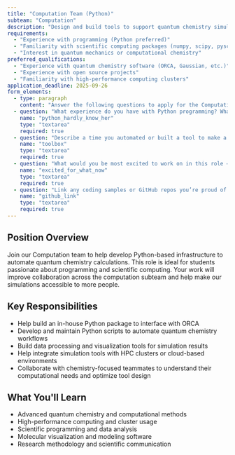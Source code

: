 ```yaml
---
title: "Computation Team (Python)"
subteam: "Computation"
description: "Design and build tools to support quantum chemistry simulations."
requirements:
  - "Experience with programming (Python preferred)"
  - "Familiarity with scientific computing packages (numpy, scipy, pyscf, etc.)"
  - "Interest in quantum mechanics or computational chemistry"
preferred_qualifications:
  - "Experience with quantum chemistry software (ORCA, Gaussian, etc.)"
  - "Experience with open source projects"
  - "Familiarity with high-performance computing clusters"
application_deadline: 2025-09-26
form_elements:
  - type: paragraph
    content: "Answer the following questions to apply for the Computation Team position. All fields are required."
  - question: "What experience do you have with Python programming? What experience do you have with scientific computing?"
    name: "python_hardly_know_her"
    type: "textarea"
    required: true
  - question: "Describe a time you automated or built a tool to make a task easier."
    name: "toolbox"
    type: "textarea"
    required: true
  - question: "What would you be most excited to work on in this role — automation, cloud compute, visualization, data analysis, or something else? Why?"
    name: "excited_for_what_now"
    type: "textarea"
    required: true
  - question: "Link any coding samples or GitHub repos you’re proud of!"
    name: "github_link"
    type: "textarea"
    required: true
---
```


## Position Overview

Join our Computation team to help develop Python-based infrastructure to automate quantum chemistry calculations. This role is ideal for students passionate about programming and scientific computing. Your work will improve collaboration across the computation subteam and help make our simulations accessible to more people. 

## Key Responsibilities

- Help build an in-house Python package to interface with ORCA
- Develop and maintain Python scripts to automate quantum chemistry workflows
- Build data processing and visualization tools for simulation results
- Help integrate simulation tools with HPC clusters or cloud-based environments
- Collaborate with chemistry-focused teammates to understand their computational needs and optimize tool design

## What You'll Learn

- Advanced quantum chemistry and computational methods
- High-performance computing and cluster usage
- Scientific programming and data analysis
- Molecular visualization and modeling software
- Research methodology and scientific communication
